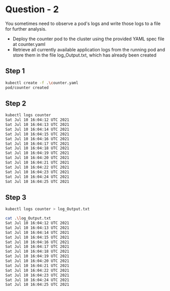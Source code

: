 # Question - 2

You sometimes need to observe a pod's logs and write those logs to a file for further analysis.

- Deploy the counter pod to the cluster using the provided YAML spec file at counter.yaml
- Retrieve all currently available application logs from the running pod and store them in the file
log_Output.txt, which has already been created

## Step 1
```sh
kubectl create -f .\counter.yaml
pod/counter created
```
## Step 2
```sh
kubectl logs counter
Sat Jul 10 16:04:12 UTC 2021
Sat Jul 10 16:04:13 UTC 2021
Sat Jul 10 16:04:14 UTC 2021
Sat Jul 10 16:04:15 UTC 2021
Sat Jul 10 16:04:16 UTC 2021
Sat Jul 10 16:04:17 UTC 2021
Sat Jul 10 16:04:18 UTC 2021
Sat Jul 10 16:04:19 UTC 2021
Sat Jul 10 16:04:20 UTC 2021
Sat Jul 10 16:04:21 UTC 2021
Sat Jul 10 16:04:22 UTC 2021
Sat Jul 10 16:04:23 UTC 2021
Sat Jul 10 16:04:24 UTC 2021
Sat Jul 10 16:04:25 UTC 2021
```

## Step 3
```sh
kubectl logs counter > log_Output.txt

cat .\log_Output.txt
Sat Jul 10 16:04:12 UTC 2021
Sat Jul 10 16:04:13 UTC 2021
Sat Jul 10 16:04:14 UTC 2021
Sat Jul 10 16:04:15 UTC 2021
Sat Jul 10 16:04:16 UTC 2021
Sat Jul 10 16:04:17 UTC 2021
Sat Jul 10 16:04:18 UTC 2021
Sat Jul 10 16:04:19 UTC 2021
Sat Jul 10 16:04:20 UTC 2021
Sat Jul 10 16:04:21 UTC 2021
Sat Jul 10 16:04:22 UTC 2021
Sat Jul 10 16:04:23 UTC 2021
Sat Jul 10 16:04:24 UTC 2021
Sat Jul 10 16:04:25 UTC 2021
```